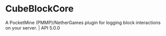 # CubeBlockCore
A PocketMine (PMMP)/NetherGames plugin for logging block interactions on your server. | API 5.0.0
